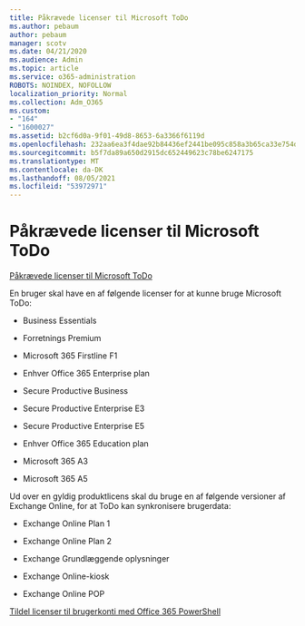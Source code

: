 ```yaml
---
title: Påkrævede licenser til Microsoft ToDo
ms.author: pebaum
author: pebaum
manager: scotv
ms.date: 04/21/2020
ms.audience: Admin
ms.topic: article
ms.service: o365-administration
ROBOTS: NOINDEX, NOFOLLOW
localization_priority: Normal
ms.collection: Adm_O365
ms.custom:
- "164"
- "1600027"
ms.assetid: b2cf6d0a-9f01-49d8-8653-6a3366f6119d
ms.openlocfilehash: 232aa6ea3f4dae92b84436ef2441be095c858a3b65ca33e754d802f39edc2097
ms.sourcegitcommit: b5f7da89a650d2915dc652449623c78be6247175
ms.translationtype: MT
ms.contentlocale: da-DK
ms.lasthandoff: 08/05/2021
ms.locfileid: "53972971"
---
```

# <a name="required-licenses-for-microsoft-todo"></a>Påkrævede licenser til Microsoft ToDo

[Påkrævede licenser til Microsoft ToDo](https://support.office.com/article/381e9d1b-c500-49b5-973e-890fd86528d7.aspx)
  
En bruger skal have en af følgende licenser for at kunne bruge Microsoft ToDo:
  
- Business Essentials

- Forretnings Premium

- Microsoft 365 Firstline F1

- Enhver Office 365 Enterprise plan

- Secure Productive Business

- Secure Productive Enterprise E3

- Secure Productive Enterprise E5

- Enhver Office 365 Education plan

- Microsoft 365 A3

- Microsoft 365 A5

Ud over en gyldig produktlicens skal du bruge en af følgende versioner af Exchange Online, for at ToDo kan synkronisere brugerdata:
  
- Exchange Online Plan 1

- Exchange Online Plan 2

- Exchange Grundlæggende oplysninger

- Exchange Online-kiosk

- Exchange Online POP

[Tildel licenser til brugerkonti med Office 365 PowerShell](https://docs.microsoft.com/office365/enterprise/powershell/assign-licenses-to-user-accounts-with-office-365-powershell )
  
